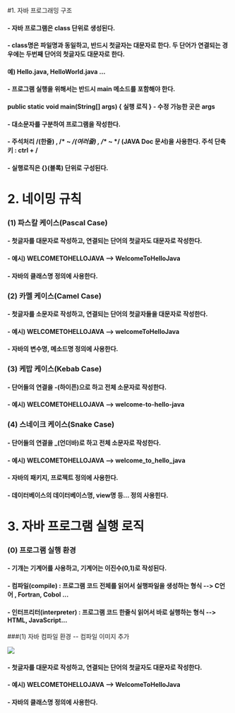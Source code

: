 #1. 자바 프로그래밍 구조

#### - 자바 프로그램은 class 단위로 생성된다.
#### - class명은 파일명과 동일하고, 반드시 첫글자는 대문자로 한다. 두 단어가 연결되는 경우에는 두번째 단어의 첫글자도 대문자로 한다.
####    예) Hello.java, HelloWorld.java ...
####  - 프로그램 실행을 위해서는 반드시 main 메소드를 포함해야 한다.
#### public static void main(String[] args) {  실행 로직 } - 수정 가능한 곳은 args
#### - 대소문자를 구분하여 프로그램을 작성한다.
#### - 주석처리 /(한줄) , /* ~ */(여러줄) , /** ~ */ (JAVA Doc 문서)을 사용한다. 주석 단축키 : ctrl + / 
#### - 실행로직은 {}(블록) 단위로 구성된다.

# 2. 네이밍 규칙
### (1) 파스칼 케이스(Pascal Case)
#### - 첫글자를 대문자로 작성하고, 연결되는 단어의 첫글자도 대문자로 작성한다.
#### - 예시) WELCOMETOHELLOJAVA --> WelcomeToHelloJava 
#### - 자바의 클래스명 정의에 사용한다.

### (2) 카멜 케이스(Camel Case)
#### - 첫글자를 소문자로 작성하고, 연결되는 단어의 첫글자들을 대문자로 작성한다.
#### - 예시) WELCOMETOHELLOJAVA --> welcomeToHelloJava
#### - 자바의 변수명, 메소드명 정의에 사용한다.


### (3) 케밥 케이스(Kebab Case)
#### - 단어들의 연결을 -(하이픈)으로 하고 전체 소문자로 작성한다.
#### - 예시) WELCOMETOHELLOJAVA --> welcome-to-hello-java


### (4) 스네이크 케이스(Snake Case)
#### - 단어들의 연결을 _(언더바)로 하고 전체 소문자로 작성한다.
#### - 예시) WELCOMETOHELLOJAVA --> welcome_to_hello_java
#### - 자바의 패키지, 프로젝트 정의에 사용한다.
#### - 데이터베이스의 데이터베이스명, view명 등... 정의 사용힌다.

# 3. 자바 프로그램 실행 로직
### (0) 프로그램 실행 환경
#### - 기걔는 기계어를 사용하고, 기계어는 이진수(0,1)로 작성된다.
#### - 컴파일(compile) : 프로그램 코드 전체를 읽어서 실행파일을 생성하는 형식 --> C언어 , Fortran, Cobol ...
#### - 인터프리터(interpreter) : 프로그램 코드 한줄식 읽어서 바로 실행하는 형식 --> HTML, JavaScript...

###(1) 자바 컴파일 환경
-- 컴파일 이미지 추가


<img src="https://blog.kakaocdn.net/dna/KX1GV/btrio2sFurJ/AAAAAAAAAAAAAAAAAAAAAMOUY7BZec9DA8vFp2vLl3KCkaP0g4SaylOss0KfQZXx/img.png?credential=yqXZFxpELC7KVnFOS48ylbz2pIh7yKj8&expires=1751295599&allow_ip=&allow_referer=&signature=Tp6iB3KMHPHIyzWMfvVb%2BPyeB4U%3D">


#### - 첫글자를 대문자로 작성하고, 연결되는 단어의 첫글자도 대문자로 작성한다.
#### - 예시) WELCOMETOHELLOJAVA --> WelcomeToHelloJava 
#### - 자바의 클래스명 정의에 사용한다.



